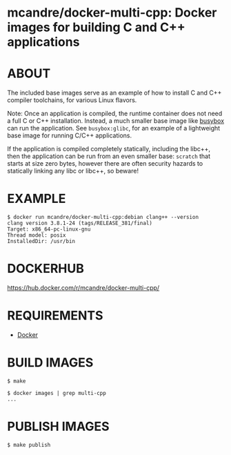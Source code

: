 # mcandre/docker-multi-cpp: Docker images for building C and C++ applications

# ABOUT

The included base images serve as an example of how to install C and C++ compiler toolchains, for various Linux flavors.

Note: Once an application is compiled, the runtime container does not need a full C or C++ installation. Instead, a much smaller base image like [busybox](https://hub.docker.com/_/busybox/) can run the application. See `busybox:glibc`, for an example of a lightweight base image for running C/C++ applications.

If the application is compiled completely statically, including the libc++, then the application can be run from an even smaller base: `scratch` that starts at size zero bytes, however there are often security hazards to statically linking any libc or libc++, so beware!

# EXAMPLE

```console
$ docker run mcandre/docker-multi-cpp:debian clang++ --version
clang version 3.8.1-24 (tags/RELEASE_381/final)
Target: x86_64-pc-linux-gnu
Thread model: posix
InstalledDir: /usr/bin
```

# DOCKERHUB

https://hub.docker.com/r/mcandre/docker-multi-cpp/

# REQUIREMENTS

* [Docker](https://www.docker.com)

# BUILD IMAGES

```console
$ make

$ docker images | grep multi-cpp
...
```

# PUBLISH IMAGES

```console
$ make publish
```
